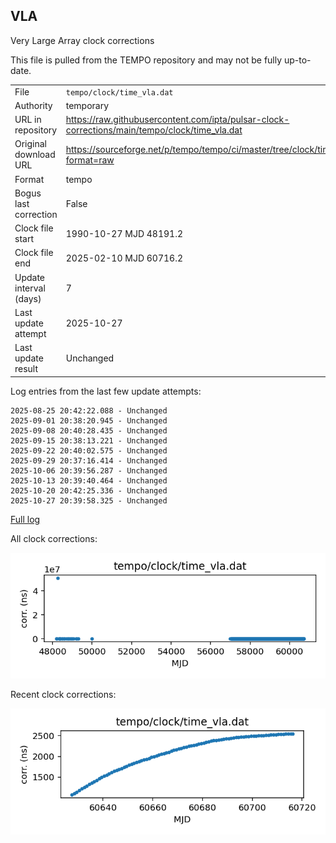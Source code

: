 
## VLA

Very Large Array clock corrections

This file is pulled from the TEMPO repository and may not be fully
up-to-date. 

|     |     |
|:--- |:--- |
| File | `tempo/clock/time_vla.dat` |
| Authority | temporary |
| URL in repository | <https://raw.githubusercontent.com/ipta/pulsar-clock-corrections/main/tempo/clock/time_vla.dat> |
| Original download URL | <https://sourceforge.net/p/tempo/tempo/ci/master/tree/clock/time_vla.dat?format=raw> |
| Format | tempo |
| Bogus last correction | False |
| Clock file start | 1990-10-27 MJD 48191.2 |
| Clock file end | 2025-02-10 MJD 60716.2 |
| Update interval (days) | 7 |
| Last update attempt | 2025-10-27 |
| Last update result | Unchanged |

Log entries from the last few update attempts:
```
2025-08-25 20:42:22.088 - Unchanged
2025-09-01 20:38:20.945 - Unchanged
2025-09-08 20:40:28.435 - Unchanged
2025-09-15 20:38:13.221 - Unchanged
2025-09-22 20:40:02.575 - Unchanged
2025-09-29 20:37:16.414 - Unchanged
2025-10-06 20:39:56.287 - Unchanged
2025-10-13 20:39:40.464 - Unchanged
2025-10-20 20:42:25.336 - Unchanged
2025-10-27 20:39:58.325 - Unchanged
```
[Full log](https://raw.githubusercontent.com/ipta/pulsar-clock-corrections/main/log/tempo/clock/time_vla.dat.log)


All clock corrections:

![plot of all clock corrections](time_vla.dat.png "All corrections")

Recent clock corrections:

![plot of recent clock corrections](time_vla.dat.short.png "Recent corrections")

